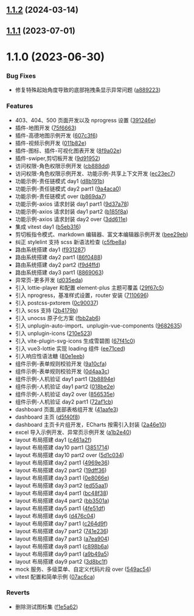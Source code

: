 

## [1.1.2](https://github.com/self-denial-cy/vue-scorpio-admin/compare/1.1.1...1.1.2) (2024-03-14)

## [1.1.1](https://github.com/self-denial-cy/vue-scorpio-admin/compare/1.1.0...1.1.1) (2023-07-01)

# 1.1.0 (2023-06-30)


### Bug Fixes

* 修复特殊起始角度导致的底部拖拽条显示异常问题 ([a889223](https://github.com/self-denial-cy/vue-scorpio-admin/commit/a88922372cb23783457287fd6b3074a90cf2cb81))


### Features

* 403、404、500 页面开发以及 nprogress 设置 ([391246e](https://github.com/self-denial-cy/vue-scorpio-admin/commit/391246e468ba5a394be12f009b72e58a169b7058))
* 插件-地图开发 ([75f6663](https://github.com/self-denial-cy/vue-scorpio-admin/commit/75f66632a44366738f0349fe34e1e15cd894501d))
* 插件-高德地图示例开发 ([607c3f6](https://github.com/self-denial-cy/vue-scorpio-admin/commit/607c3f6aec554e315e25076c881f79526e86c91e))
* 插件-视频示例开发 ([011b82e](https://github.com/self-denial-cy/vue-scorpio-admin/commit/011b82eedb3d7bd80e5f79c582731c924f5950f5))
* 插件-图标、插件-可视化图表开发 ([8f9a02e](https://github.com/self-denial-cy/vue-scorpio-admin/commit/8f9a02e9b7d7ed53a4b53e9e09a33449df4e7d2b))
* 插件-swiper,剪切板开发 ([9d91952](https://github.com/self-denial-cy/vue-scorpio-admin/commit/9d9195273c8636213311453c47a228ac698291ba))
* 访问权限-角色权限示例开发 ([cb888dd](https://github.com/self-denial-cy/vue-scorpio-admin/commit/cb888dd35d35960b436d37bd33c5708a6faaf1cb))
* 访问权限-角色权限示例开发、功能示例-共享上下文开发 ([ec23ec7](https://github.com/self-denial-cy/vue-scorpio-admin/commit/ec23ec701136f6ed0ba8c4a28c72dea5412c7052))
* 功能示例-责任链模式 day1 ([d8b191b](https://github.com/self-denial-cy/vue-scorpio-admin/commit/d8b191b9ede67a55a939dd041fceae3af270cbbd))
* 功能示例-责任链模式 day2 part1 ([9a4aca0](https://github.com/self-denial-cy/vue-scorpio-admin/commit/9a4aca01c46abe286c6d0ec3867a6042f12a7e12))
* 功能示例-责任链模式 over ([b869da7](https://github.com/self-denial-cy/vue-scorpio-admin/commit/b869da7f810b33b9081b83cc51ebd3bab6c34bf3))
* 功能示例-axios 请求封装 day1 part1 ([9d37a78](https://github.com/self-denial-cy/vue-scorpio-admin/commit/9d37a785208f3138ed1114f9cd2baf26f5a6ef02))
* 功能示例-axios 请求封装 day1 part2 ([b185f8a](https://github.com/self-denial-cy/vue-scorpio-admin/commit/b185f8aa61294ec2d2bb4b1c1e2e7a57e68b237f))
* 功能示例-axios 请求封装 day2 over ([3dd611e](https://github.com/self-denial-cy/vue-scorpio-admin/commit/3dd611e8cc3805d384d0bbd24a265faacd3cb7b1))
* 集成 vitest day1 ([b5eb316](https://github.com/self-denial-cy/vue-scorpio-admin/commit/b5eb3162bc56de3daaae0ec03cd878c38f34c455))
* 剪切板指令模式、markdown 编辑器、富文本编辑器示例开发 ([bee29eb](https://github.com/self-denial-cy/vue-scorpio-admin/commit/bee29ebf02031ec4866d721cb7e0df84c76c4fcd))
* 纠正 stylelint 支持 scss 新语法检查 ([c5fbe8a](https://github.com/self-denial-cy/vue-scorpio-admin/commit/c5fbe8a4e36527cbc864b8cc36a6b95d94782a00))
* 路由系统搭建 day1 ([f931287](https://github.com/self-denial-cy/vue-scorpio-admin/commit/f931287ad4cb890a8d9ff1f67d2ccda9306f8124))
* 路由系统搭建 day2 part1 ([86f0488](https://github.com/self-denial-cy/vue-scorpio-admin/commit/86f0488c148329df43457cd26080026b18b8f6bb))
* 路由系统搭建 day2 part2 ([f9d4ffd](https://github.com/self-denial-cy/vue-scorpio-admin/commit/f9d4ffde6b9fe1f22b66f367ad6c16555402dc6b))
* 路由系统搭建 day3 part1 ([8869063](https://github.com/self-denial-cy/vue-scorpio-admin/commit/88690634138a867b34e4e674469423e7917dbca2))
* 异常页-更多开发 ([d035eda](https://github.com/self-denial-cy/vue-scorpio-admin/commit/d035eda345c625a1d251614a06aca413e2d19559))
* 引入 lottie-player 和配置 element-plus 主题可覆盖 ([29f67c5](https://github.com/self-denial-cy/vue-scorpio-admin/commit/29f67c512134b1ad9ec03d613c6a8e63f4435e13))
* 引入 nprogress，基准样式设置，router 安装 ([7110696](https://github.com/self-denial-cy/vue-scorpio-admin/commit/711069653f4d4ea3487e8a13c39805cc128583c6))
* 引入 postcss-pxtorem ([0c90037](https://github.com/self-denial-cy/vue-scorpio-admin/commit/0c90037538da6fd54abe59989ecb6b9fbc4f6060))
* 引入 scss 支持 ([2b4179b](https://github.com/self-denial-cy/vue-scorpio-admin/commit/2b4179b067e43e4bb71ee97e401ce12b0603b34e))
* 引入 unocss 原子化方案 ([fbb2ab6](https://github.com/self-denial-cy/vue-scorpio-admin/commit/fbb2ab61d65db929fc0ace497b87b32070398828))
* 引入 unplugin-auto-import、unplugin-vue-components ([9682635](https://github.com/self-denial-cy/vue-scorpio-admin/commit/9682635c7db37af0f00aab9dc2e1758acab326f0))
* 引入 unplugin-icons ([210e523](https://github.com/self-denial-cy/vue-scorpio-admin/commit/210e5235f84cc5cdfc123b78795bc00caf9859b7))
* 引入 vite-plugin-svg-icons 生成雪碧图 ([67f41c0](https://github.com/self-denial-cy/vue-scorpio-admin/commit/67f41c0a93f30bf21d2c94cf7598a04ed312df7b))
* 引入 vue3-lottie 实现 loading 组件 ([ee71ced](https://github.com/self-denial-cy/vue-scorpio-admin/commit/ee71ced5db09f70c56587dd34a67d34fcccc661c))
* 引入响应性语法糖 ([80e1eeb](https://github.com/self-denial-cy/vue-scorpio-admin/commit/80e1eeb6aa10d7f6a8878c9fafe5b7516b1b2a71))
* 组件示例-表单规则校验开发 ([9a10cfa](https://github.com/self-denial-cy/vue-scorpio-admin/commit/9a10cfa69e6c3d29203f5f320ab46622e46c0b26))
* 组件示例-表单规则校验开发 ([0d4aa3c](https://github.com/self-denial-cy/vue-scorpio-admin/commit/0d4aa3cfb2be45d3921fc1003f35ef924a42b8ee))
* 组件示例-人机验证 day1 part1 ([3b8894e](https://github.com/self-denial-cy/vue-scorpio-admin/commit/3b8894e9b73f8538c65eb2c6f0a19ee23e87da5d))
* 组件示例-人机验证 day1 part2 ([018be2e](https://github.com/self-denial-cy/vue-scorpio-admin/commit/018be2ede2bb03ebc7cf99bafadb38162d517700))
* 组件示例-人机验证 day2 over ([856535e](https://github.com/self-denial-cy/vue-scorpio-admin/commit/856535eba07803efaedd796315b9b8ec43a0cd5d))
* 组件示例-人机验证 day2 part1 ([72af1cb](https://github.com/self-denial-cy/vue-scorpio-admin/commit/72af1cbeae4de785a28dde2a53bf3c4069c48ab5))
* dashboard 页面,底部表格组开发 ([41aafe3](https://github.com/self-denial-cy/vue-scorpio-admin/commit/41aafe3966e986aca993d4aad12bf5d65951ca42))
* dashboard 主页 ([d5f40f8](https://github.com/self-denial-cy/vue-scorpio-admin/commit/d5f40f8b051b5921693ddf2222f1c56b227ab04e))
* dashboard 主页卡片组开发，ECharts 按需引入封装 ([2a46e10](https://github.com/self-denial-cy/vue-scorpio-admin/commit/2a46e10eebc2811c56a81e0b79c51caca74a6e7b))
* excel 导入示例开发、异常页示例开发 ([a1b2e40](https://github.com/self-denial-cy/vue-scorpio-admin/commit/a1b2e4026dc06dc0e9a427b7476f9428f87c2c9f))
* layout 布局搭建 day1 ([c461a2f](https://github.com/self-denial-cy/vue-scorpio-admin/commit/c461a2f349544236e804bf1cfb88e89a6ea234ed))
* layout 布局搭建 day10 part1 ([3851714](https://github.com/self-denial-cy/vue-scorpio-admin/commit/38517145a0734243ca08a3783eaf7dc6b0ab211c))
* layout 布局搭建 day10 part2 over ([5d1c034](https://github.com/self-denial-cy/vue-scorpio-admin/commit/5d1c034dd8a01dc0b18be77f487be4950b070e3f))
* layout 布局搭建 day2 part1 ([4969e36](https://github.com/self-denial-cy/vue-scorpio-admin/commit/4969e36c356c864cea79229859d5611867a1c283))
* layout 布局搭建 day2 part2 ([19dff36](https://github.com/self-denial-cy/vue-scorpio-admin/commit/19dff36e49efa1d16acaefe14654689b12a8636d))
* layout 布局搭建 day3 part1 ([0e8066e](https://github.com/self-denial-cy/vue-scorpio-admin/commit/0e8066e81d4f9d1430cca50823038b79f1256cef))
* layout 布局搭建 day3 part2 ([ed55aa1](https://github.com/self-denial-cy/vue-scorpio-admin/commit/ed55aa13b94d44208886109b5ae0a67701ad1a00))
* layout 布局搭建 day4 part1 ([bc48f38](https://github.com/self-denial-cy/vue-scorpio-admin/commit/bc48f3890006422e21a9a27dbfb10578e17ca4a1))
* layout 布局搭建 day4 part2 ([bb3501a](https://github.com/self-denial-cy/vue-scorpio-admin/commit/bb3501a95edd1544f05618ea923b6bb006493830))
* layout 布局搭建 day5 part1 ([4fe51df](https://github.com/self-denial-cy/vue-scorpio-admin/commit/4fe51df90620bb042af87372fb01617896b9a42e))
* layout 布局搭建 day6 ([d476c04](https://github.com/self-denial-cy/vue-scorpio-admin/commit/d476c046a72620367bed5d64f25fad67bae2dd7f))
* layout 布局搭建 day7 part1 ([c264d9f](https://github.com/self-denial-cy/vue-scorpio-admin/commit/c264d9f5eb25f32d8840f1906516b759f46ca8df))
* layout 布局搭建 day7 part2 ([741e236](https://github.com/self-denial-cy/vue-scorpio-admin/commit/741e236a1d9c4c842a9f7b68788a503e085864bb))
* layout 布局搭建 day7 part3 ([a7ea904](https://github.com/self-denial-cy/vue-scorpio-admin/commit/a7ea90469be876db7cf8e5cbb83880220b2d23f4))
* layout 布局搭建 day8 part1 ([c898b6a](https://github.com/self-denial-cy/vue-scorpio-admin/commit/c898b6a74016fbd2ff8ed7cbf3ebe29e46e6d7a0))
* layout 布局搭建 day9 part1 ([a9b49a5](https://github.com/self-denial-cy/vue-scorpio-admin/commit/a9b49a5d35b7fa464cf439dd4c2fdfce361f35f8))
* layout 布局搭建 day9 part2 ([3d8bc1f](https://github.com/self-denial-cy/vue-scorpio-admin/commit/3d8bc1fb36704778df6917f82c377696876154d8))
* mock 服务、多级菜单、自定义代码片段 over ([549ac54](https://github.com/self-denial-cy/vue-scorpio-admin/commit/549ac545e06ee6364b464138868b9f2774077a76))
* vitest 配置和简单示例 ([07ac6ca](https://github.com/self-denial-cy/vue-scorpio-admin/commit/07ac6cae3614269e442427e630631c6be3051a7f))


### Reverts

* 删除测试图标集 ([f1e5a62](https://github.com/self-denial-cy/vue-scorpio-admin/commit/f1e5a622c141a17e66b0a24d71bccb80aedfff60))